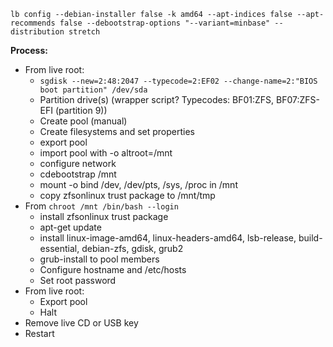 
```
lb config --debian-installer false -k amd64 --apt-indices false --apt-recommends false --debootstrap-options "--variant=minbase" --distribution stretch
```

**Process:**

* From live root:
  * `sgdisk --new=2:48:2047 --typecode=2:EF02 --change-name=2:"BIOS boot partition" /dev/sda`
  * Partition drive(s) (wrapper script? Typecodes: BF01:ZFS, BF07:ZFS-EFI (partition 9))
  * Create pool (manual)
  * Create filesystems and set properties
  * export pool
  * import pool with -o altroot=/mnt
  * configure network
  * cdebootstrap /mnt
  * mount -o bind /dev, /dev/pts, /sys, /proc in /mnt
  * copy zfsonlinux trust package to /mnt/tmp
* From `chroot /mnt /bin/bash --login`
  * install zfsonlinux trust package
  * apt-get update
  * install linux-image-amd64, linux-headers-amd64, lsb-release, build-essential, debian-zfs, gdisk, grub2
  * grub-install to pool members
  * Configure hostname and /etc/hosts
  * Set root password
* From live root:
  * Export pool
  * Halt
* Remove live CD or USB key
* Restart